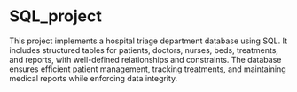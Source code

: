 # SQL_project
This project implements a hospital triage department database using SQL. It includes structured tables for patients, doctors, nurses, beds, treatments, and reports, with well-defined relationships and constraints. The database ensures efficient patient management, tracking treatments, and maintaining medical reports while enforcing data integrity.
